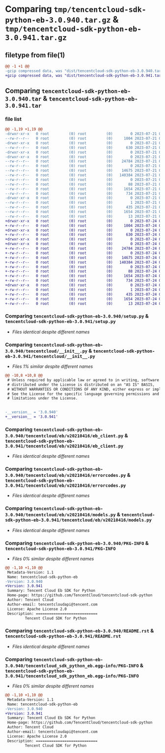 # Comparing `tmp/tencentcloud-sdk-python-eb-3.0.940.tar.gz` & `tmp/tencentcloud-sdk-python-eb-3.0.941.tar.gz`

## filetype from file(1)

```diff
@@ -1 +1 @@
-gzip compressed data, was "dist/tencentcloud-sdk-python-eb-3.0.940.tar", last modified: Fri Jul 21 00:28:20 2023, max compression
+gzip compressed data, was "dist/tencentcloud-sdk-python-eb-3.0.941.tar", last modified: Mon Jul 24 00:36:16 2023, max compression
```

## Comparing `tencentcloud-sdk-python-eb-3.0.940.tar` & `tencentcloud-sdk-python-eb-3.0.941.tar`

### file list

```diff
@@ -1,19 +1,19 @@
-drwxr-xr-x   0 root         (0) root         (0)        0 2023-07-21 00:28:20.000000 tencentcloud-sdk-python-eb-3.0.940/
--rw-r--r--   0 root         (0) root         (0)     1004 2023-07-21 00:28:20.000000 tencentcloud-sdk-python-eb-3.0.940/setup.py
-drwxr-xr-x   0 root         (0) root         (0)        0 2023-07-21 00:28:20.000000 tencentcloud-sdk-python-eb-3.0.940/tencentcloud/
--rw-r--r--   0 root         (0) root         (0)      630 2023-07-21 00:28:20.000000 tencentcloud-sdk-python-eb-3.0.940/tencentcloud/__init__.py
-drwxr-xr-x   0 root         (0) root         (0)        0 2023-07-21 00:28:20.000000 tencentcloud-sdk-python-eb-3.0.940/tencentcloud/eb/
-drwxr-xr-x   0 root         (0) root         (0)        0 2023-07-21 00:28:20.000000 tencentcloud-sdk-python-eb-3.0.940/tencentcloud/eb/v20210416/
--rw-r--r--   0 root         (0) root         (0)    24784 2023-07-21 00:28:20.000000 tencentcloud-sdk-python-eb-3.0.940/tencentcloud/eb/v20210416/eb_client.py
--rw-r--r--   0 root         (0) root         (0)        0 2023-07-21 00:28:20.000000 tencentcloud-sdk-python-eb-3.0.940/tencentcloud/eb/v20210416/__init__.py
--rw-r--r--   0 root         (0) root         (0)    14675 2023-07-21 00:28:20.000000 tencentcloud-sdk-python-eb-3.0.940/tencentcloud/eb/v20210416/errorcodes.py
--rw-r--r--   0 root         (0) root         (0)   140384 2023-07-21 00:28:20.000000 tencentcloud-sdk-python-eb-3.0.940/tencentcloud/eb/v20210416/models.py
--rw-r--r--   0 root         (0) root         (0)        0 2023-07-21 00:28:20.000000 tencentcloud-sdk-python-eb-3.0.940/tencentcloud/eb/__init__.py
--rw-r--r--   0 root         (0) root         (0)       88 2023-07-21 00:28:20.000000 tencentcloud-sdk-python-eb-3.0.940/setup.cfg
--rw-r--r--   0 root         (0) root         (0)     1654 2023-07-21 00:28:20.000000 tencentcloud-sdk-python-eb-3.0.940/PKG-INFO
--rw-r--r--   0 root         (0) root         (0)      734 2023-07-21 00:28:20.000000 tencentcloud-sdk-python-eb-3.0.940/README.rst
-drwxr-xr-x   0 root         (0) root         (0)        0 2023-07-21 00:28:20.000000 tencentcloud-sdk-python-eb-3.0.940/tencentcloud_sdk_python_eb.egg-info/
--rw-r--r--   0 root         (0) root         (0)        1 2023-07-21 00:28:20.000000 tencentcloud-sdk-python-eb-3.0.940/tencentcloud_sdk_python_eb.egg-info/dependency_links.txt
--rw-r--r--   0 root         (0) root         (0)      435 2023-07-21 00:28:20.000000 tencentcloud-sdk-python-eb-3.0.940/tencentcloud_sdk_python_eb.egg-info/SOURCES.txt
--rw-r--r--   0 root         (0) root         (0)     1654 2023-07-21 00:28:20.000000 tencentcloud-sdk-python-eb-3.0.940/tencentcloud_sdk_python_eb.egg-info/PKG-INFO
--rw-r--r--   0 root         (0) root         (0)       13 2023-07-21 00:28:20.000000 tencentcloud-sdk-python-eb-3.0.940/tencentcloud_sdk_python_eb.egg-info/top_level.txt
+drwxr-xr-x   0 root         (0) root         (0)        0 2023-07-24 00:36:16.000000 tencentcloud-sdk-python-eb-3.0.941/
+-rw-r--r--   0 root         (0) root         (0)     1004 2023-07-24 00:36:16.000000 tencentcloud-sdk-python-eb-3.0.941/setup.py
+drwxr-xr-x   0 root         (0) root         (0)        0 2023-07-24 00:36:16.000000 tencentcloud-sdk-python-eb-3.0.941/tencentcloud/
+-rw-r--r--   0 root         (0) root         (0)      630 2023-07-24 00:36:16.000000 tencentcloud-sdk-python-eb-3.0.941/tencentcloud/__init__.py
+drwxr-xr-x   0 root         (0) root         (0)        0 2023-07-24 00:36:16.000000 tencentcloud-sdk-python-eb-3.0.941/tencentcloud/eb/
+drwxr-xr-x   0 root         (0) root         (0)        0 2023-07-24 00:36:16.000000 tencentcloud-sdk-python-eb-3.0.941/tencentcloud/eb/v20210416/
+-rw-r--r--   0 root         (0) root         (0)    24784 2023-07-24 00:36:16.000000 tencentcloud-sdk-python-eb-3.0.941/tencentcloud/eb/v20210416/eb_client.py
+-rw-r--r--   0 root         (0) root         (0)        0 2023-07-24 00:36:16.000000 tencentcloud-sdk-python-eb-3.0.941/tencentcloud/eb/v20210416/__init__.py
+-rw-r--r--   0 root         (0) root         (0)    14675 2023-07-24 00:36:16.000000 tencentcloud-sdk-python-eb-3.0.941/tencentcloud/eb/v20210416/errorcodes.py
+-rw-r--r--   0 root         (0) root         (0)   140384 2023-07-24 00:36:16.000000 tencentcloud-sdk-python-eb-3.0.941/tencentcloud/eb/v20210416/models.py
+-rw-r--r--   0 root         (0) root         (0)        0 2023-07-24 00:36:16.000000 tencentcloud-sdk-python-eb-3.0.941/tencentcloud/eb/__init__.py
+-rw-r--r--   0 root         (0) root         (0)       88 2023-07-24 00:36:16.000000 tencentcloud-sdk-python-eb-3.0.941/setup.cfg
+-rw-r--r--   0 root         (0) root         (0)     1654 2023-07-24 00:36:16.000000 tencentcloud-sdk-python-eb-3.0.941/PKG-INFO
+-rw-r--r--   0 root         (0) root         (0)      734 2023-07-24 00:36:16.000000 tencentcloud-sdk-python-eb-3.0.941/README.rst
+drwxr-xr-x   0 root         (0) root         (0)        0 2023-07-24 00:36:16.000000 tencentcloud-sdk-python-eb-3.0.941/tencentcloud_sdk_python_eb.egg-info/
+-rw-r--r--   0 root         (0) root         (0)        1 2023-07-24 00:36:16.000000 tencentcloud-sdk-python-eb-3.0.941/tencentcloud_sdk_python_eb.egg-info/dependency_links.txt
+-rw-r--r--   0 root         (0) root         (0)      435 2023-07-24 00:36:16.000000 tencentcloud-sdk-python-eb-3.0.941/tencentcloud_sdk_python_eb.egg-info/SOURCES.txt
+-rw-r--r--   0 root         (0) root         (0)     1654 2023-07-24 00:36:16.000000 tencentcloud-sdk-python-eb-3.0.941/tencentcloud_sdk_python_eb.egg-info/PKG-INFO
+-rw-r--r--   0 root         (0) root         (0)       13 2023-07-24 00:36:16.000000 tencentcloud-sdk-python-eb-3.0.941/tencentcloud_sdk_python_eb.egg-info/top_level.txt
```

### Comparing `tencentcloud-sdk-python-eb-3.0.940/setup.py` & `tencentcloud-sdk-python-eb-3.0.941/setup.py`

 * *Files identical despite different names*

### Comparing `tencentcloud-sdk-python-eb-3.0.940/tencentcloud/__init__.py` & `tencentcloud-sdk-python-eb-3.0.941/tencentcloud/__init__.py`

 * *Files 1% similar despite different names*

```diff
@@ -10,8 +10,8 @@
 # Unless required by applicable law or agreed to in writing, software
 # distributed under the License is distributed on an "AS IS" BASIS,
 # WITHOUT WARRANTIES OR CONDITIONS OF ANY KIND, either express or implied.
 # See the License for the specific language governing permissions and
 # limitations under the License.
 
 
-__version__ = '3.0.940'
+__version__ = '3.0.941'
```

### Comparing `tencentcloud-sdk-python-eb-3.0.940/tencentcloud/eb/v20210416/eb_client.py` & `tencentcloud-sdk-python-eb-3.0.941/tencentcloud/eb/v20210416/eb_client.py`

 * *Files identical despite different names*

### Comparing `tencentcloud-sdk-python-eb-3.0.940/tencentcloud/eb/v20210416/errorcodes.py` & `tencentcloud-sdk-python-eb-3.0.941/tencentcloud/eb/v20210416/errorcodes.py`

 * *Files identical despite different names*

### Comparing `tencentcloud-sdk-python-eb-3.0.940/tencentcloud/eb/v20210416/models.py` & `tencentcloud-sdk-python-eb-3.0.941/tencentcloud/eb/v20210416/models.py`

 * *Files identical despite different names*

### Comparing `tencentcloud-sdk-python-eb-3.0.940/PKG-INFO` & `tencentcloud-sdk-python-eb-3.0.941/PKG-INFO`

 * *Files 0% similar despite different names*

```diff
@@ -1,10 +1,10 @@
 Metadata-Version: 1.1
 Name: tencentcloud-sdk-python-eb
-Version: 3.0.940
+Version: 3.0.941
 Summary: Tencent Cloud Eb SDK for Python
 Home-page: https://github.com/TencentCloud/tencentcloud-sdk-python
 Author: Tencent Cloud
 Author-email: tencentcloudapi@tencent.com
 License: Apache License 2.0
 Description: ============================
         Tencent Cloud SDK for Python
```

### Comparing `tencentcloud-sdk-python-eb-3.0.940/README.rst` & `tencentcloud-sdk-python-eb-3.0.941/README.rst`

 * *Files identical despite different names*

### Comparing `tencentcloud-sdk-python-eb-3.0.940/tencentcloud_sdk_python_eb.egg-info/PKG-INFO` & `tencentcloud-sdk-python-eb-3.0.941/tencentcloud_sdk_python_eb.egg-info/PKG-INFO`

 * *Files 0% similar despite different names*

```diff
@@ -1,10 +1,10 @@
 Metadata-Version: 1.1
 Name: tencentcloud-sdk-python-eb
-Version: 3.0.940
+Version: 3.0.941
 Summary: Tencent Cloud Eb SDK for Python
 Home-page: https://github.com/TencentCloud/tencentcloud-sdk-python
 Author: Tencent Cloud
 Author-email: tencentcloudapi@tencent.com
 License: Apache License 2.0
 Description: ============================
         Tencent Cloud SDK for Python
```


